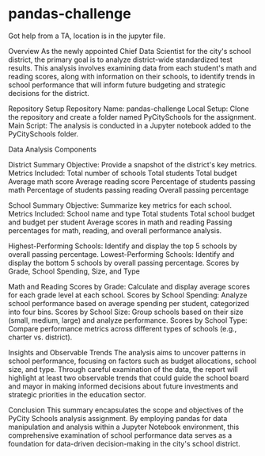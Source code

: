 # pandas-challenge
Got help from a TA, location is in the jupyter file.  

Overview
As the newly appointed Chief Data Scientist for the city's school district, the primary goal is to analyze district-wide standardized test results. This analysis involves examining data from each student's math and reading scores, along with information on their schools, to identify trends in school performance that will inform future budgeting and strategic decisions for the district.

Repository Setup
Repository Name: pandas-challenge
Local Setup: Clone the repository and create a folder named PyCitySchools for the assignment.
Main Script: The analysis is conducted in a Jupyter notebook added to the PyCitySchools folder.

Data Analysis Components

District Summary
Objective: Provide a snapshot of the district's key metrics.
Metrics Included:
Total number of schools
Total students
Total budget
Average math score
Average reading score
Percentage of students passing math
Percentage of students passing reading
Overall passing percentage

School Summary
Objective: Summarize key metrics for each school.
Metrics Included:
School name and type
Total students
Total school budget and budget per student
Average scores in math and reading
Passing percentages for math, reading, and overall performance analysis.

Highest-Performing Schools: Identify and display the top 5 schools by overall passing percentage.
Lowest-Performing Schools: Identify and display the bottom 5 schools by overall passing percentage.
Scores by Grade, School Spending, Size, and Type

Math and Reading Scores by Grade: Calculate and display average scores for each grade level at each school.
Scores by School Spending: Analyze school performance based on average spending per student, categorized into four bins.
Scores by School Size: Group schools based on their size (small, medium, large) and analyze performance.
Scores by School Type: Compare performance metrics across different types of schools (e.g., charter vs. district).

Insights and Observable Trends
The analysis aims to uncover patterns in school performance, focusing on factors such as budget allocations, school size, and type. Through careful examination of the data, the report will highlight at least two observable trends that could guide the school board and mayor in making informed decisions about future investments and strategic priorities in the education sector.

Conclusion
This summary encapsulates the scope and objectives of the PyCity Schools analysis assignment. By employing pandas for data manipulation and analysis within a Jupyter Notebook environment, this comprehensive examination of school performance data serves as a foundation for data-driven decision-making in the city's school district.
